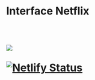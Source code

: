 <h1>Interface Netflix<h1>
<br>
<img src="https://raw.githubusercontent.com/ViniFerAlbuquerque/Netflix-Projeto-Programacao-Do-Zero-git/35de706072132e0fa54fcf1d52e8780f12b4f30e/Netflix%20Interface.jpeg"/>

[![Netlify Status](https://api.netlify.com/api/v1/badges/7f6de0fc-3437-46d8-aa0f-7d0d3961bacd/deploy-status)](https://app.netlify.com/sites/viniferalbuquerque-netflix-interface/deploys)
